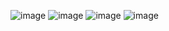![image](https://user-images.githubusercontent.com/40969203/103284959-13692980-4a20-11eb-9e31-ffdfe5c92ea2.png)
![image](https://user-images.githubusercontent.com/40969203/103284967-1a903780-4a20-11eb-8db3-2a55a2379d26.png)
![image](https://user-images.githubusercontent.com/40969203/103284977-24b23600-4a20-11eb-8b38-e01ae7bb329e.png)
![image](https://user-images.githubusercontent.com/40969203/103284982-2976ea00-4a20-11eb-8126-0164555708a4.png)
